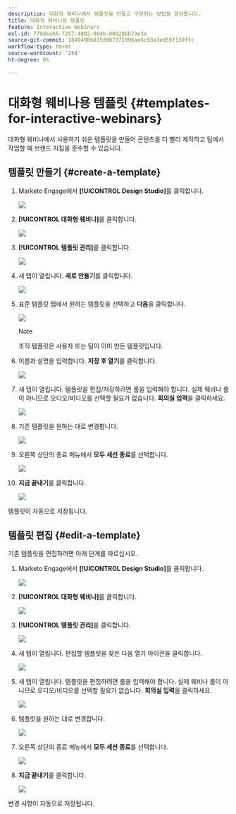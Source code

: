 ```yaml
---
description: 대화형 웨비나에서 템플릿을 만들고 구현하는 방법을 알아봅니다.
title: 대화형 웨비나용 템플릿
feature: Interactive Webinars
exl-id: 779deab6-f257-4002-904b-80d20bb73e3e
source-git-commit: 18494906815d907371996ae6c93a3ed59f139ffc
workflow-type: tm+mt
source-wordcount: '254'
ht-degree: 0%

---
```


# 대화형 웨비나용 템플릿 {#templates-for-interactive-webinars}

대화형 웨비나에서 사용하기 쉬운 템플릿을 만들어 콘텐츠를 더 빨리 제작하고 팀에서 작업할 때 브랜드 지침을 준수할 수 있습니다.

## 템플릿 만들기 {#create-a-template}

1. Marketo Engage에서 **[!UICONTROL Design Studio]**&#x200B;를 클릭합니다.

   ![](assets/templates-for-interactive-webinars-1.png)

1. **[!UICONTROL 대화형 웨비나]**&#x200B;를 클릭합니다.

   ![](assets/templates-for-interactive-webinars-2.png)

1. **[!UICONTROL 템플릿 관리]**&#x200B;를 클릭합니다.

   ![](assets/templates-for-interactive-webinars-3.png)

1. 새 탭이 열립니다. **새로 만들기**&#x200B;를 클릭합니다.

   ![](assets/templates-for-interactive-webinars-4.png)

1. 표준 템플릿 탭에서 원하는 템플릿을 선택하고 **다음**&#x200B;을 클릭합니다.

   ![](assets/templates-for-interactive-webinars-5.png)

   >[!NOTE]
   >
   >조직 템플릿은 사용자 또는 팀이 이미 만든 템플릿입니다.

1. 이름과 설명을 입력합니다. **저장 후 열기**&#x200B;를 클릭합니다.

   ![](assets/templates-for-interactive-webinars-6.png)

1. 새 탭이 열립니다. 템플릿을 편집/저장하려면 룸을 입력해야 합니다. 실제 웨비나 룸이 아니므로 오디오/비디오를 선택할 필요가 없습니다. **회의실 입력**&#x200B;을 클릭하세요.

   ![](assets/templates-for-interactive-webinars-7.png)

1. 기존 템플릿을 원하는 대로 변경합니다.

   ![](assets/templates-for-interactive-webinars-8.png)

1. 오른쪽 상단의 종료 메뉴에서 **모두 세션 종료**&#x200B;를 선택합니다.

   ![](assets/templates-for-interactive-webinars-9.png)

1. **지금 끝내기**&#x200B;를 클릭합니다.

   ![](assets/templates-for-interactive-webinars-10.png)

템플릿이 자동으로 저장됩니다.

## 템플릿 편집 {#edit-a-template}

기존 템플릿을 편집하려면 아래 단계를 따르십시오.

1. Marketo Engage에서 **[!UICONTROL Design Studio]**&#x200B;를 클릭합니다.

   ![](assets/templates-for-interactive-webinars-11.png)

1. **[!UICONTROL 대화형 웨비나]**&#x200B;를 클릭합니다.

   ![](assets/templates-for-interactive-webinars-12.png)

1. **[!UICONTROL 템플릿 관리]**&#x200B;를 클릭합니다.

   ![](assets/templates-for-interactive-webinars-13.png)

1. 새 탭이 열립니다. 편집할 템플릿을 찾은 다음 열기 아이콘을 클릭합니다.

   ![](assets/templates-for-interactive-webinars-14.png)

1. 새 탭이 열립니다. 템플릿을 편집하려면 룸을 입력해야 합니다. 실제 웨비나 룸이 아니므로 오디오/비디오를 선택할 필요가 없습니다. **회의실 입력**&#x200B;을 클릭하세요.

   ![](assets/templates-for-interactive-webinars-15.png)

1. 템플릿을 원하는 대로 변경합니다.

   ![](assets/templates-for-interactive-webinars-16.png)

1. 오른쪽 상단의 종료 메뉴에서 **모두 세션 종료**&#x200B;를 선택합니다.

   ![](assets/templates-for-interactive-webinars-17.png)

1. **지금 끝내기**&#x200B;를 클릭합니다.

   ![](assets/templates-for-interactive-webinars-18.png)

변경 사항이 자동으로 저장됩니다.
